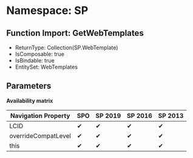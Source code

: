 # Namespace: SP

## Function Import: GetWebTemplates

- ReturnType: Collection(SP.WebTemplate)
- IsComposable: true
- IsBindable: true
- EntitySet: WebTemplates

## Parameters

**Availability matrix**

Navigation Property | SPO | SP 2019 | SP 2016 | SP 2013
----------|-----|---------|---------|--------
LCID | ✔ | ✔ | ✔ | ✔
overrideCompatLevel | ✔ | ✔ | ✔ | ✔
this | ✔ | ✔ | ✔ | ✔
